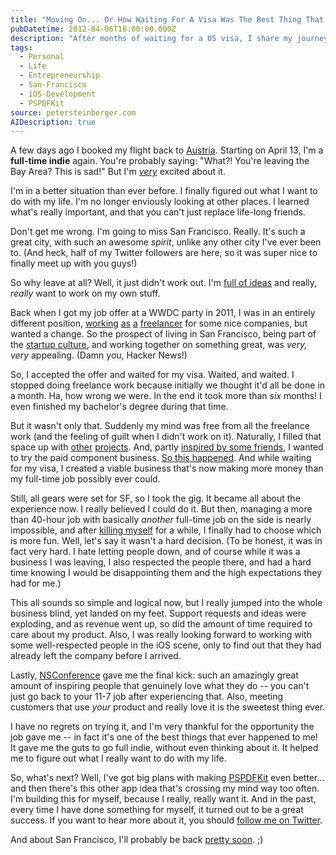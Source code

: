```yaml
---
title: "Moving On... Or How Waiting For A Visa Was The Best Thing That Ever Happened To Me."
pubDatetime: 2012-04-06T16:00:00.000Z
description: "After months of waiting for a US visa, I share my journey from freelance to full-time indie developer and the creation of PSPDFKit."
tags:
  - Personal
  - Life
  - Entrepreneurship
  - San-Francisco
  - iOS-Development
  - PSPDFKit
source: petersteinberger.com
AIDescription: true
---
```


A few days ago I booked my flight back to [Austria](https://p.twimg.com/Ak83Q74CEAAprvc.jpg). Starting on April 13, I'm a <strong>full-time indie</strong> again.
You're probably saying: "What?! You're leaving the Bay Area? This is sad!" But I'm [_very_](http://en.memgenerator.pl/mem-image/i-m-so-excited-en-ffffff) excited about it.

I'm in a better situation than ever before. I finally figured out what I want to do with my life. I'm no longer enviously looking at other places. I learned what's really important, and that you can't just replace life-long friends.

Don't get me wrong. I'm going to miss San Francisco. Really. It's such a great city, with such an awesome _spirit_, unlike any other city I've ever been to. (And heck, half of my Twitter followers are here, so it was super nice to finally meet up with you guys!)

So why leave at all? Well, it just didn't work out. I'm [full of ideas](http://www.visualrevolt.net/wp-content/uploads/2011/05/head-full-of-ideas.jpg) and really, <em>really</em> want to work on my own stuff.

Back when I got my job offer at a WWDC party in 2011, I was in an entirely different position, [working](http://itunes.apple.com/at/app/3mobiletv/id404154552?mt=8) [as](http://itunes.apple.com/at/app/inside3/id440477229?mt=8) [a](http://itunes.apple.com/app/amano-media/id403978602?mt=8) [freelancer](http://itunes.apple.com/us/app/planetromeo-date-chat-for/id404386888?mt=8) for some nice companies, but wanted a change. So the prospect of living in San Francisco, being part of the [startup culture](http://news.ycombinator.com/), and working together on something great, was _very, very_ appealing. (Damn you, Hacker News!)

So, I accepted the offer and waited for my visa. Waited, and waited. I stopped doing freelance work because initially we thought it'd all be done in a month. Ha, how wrong we were. In the end it took more than _six_ months! I even finished my bachelor's degree during that time.

But it wasn't only that. Suddenly my mind was free from all the freelance work (and the feeling of guilt when I didn't work on it). Naturally, I filled that space up with [other](https://github.com/steipete/PSPushPopPressView) [projects](https://github.com/steipete/PSStackedView). And, partly [inspired by some friends](http://getsuperpin.com/), I wanted to try the paid component business. [So this happened](http://pspdfkit.com). And while waiting for my visa, I created a viable business that's now making more money than my full-time job possibly ever could.

Still, all gears were set for SF, so I took the gig. It became all about the experience now. I really believed I could do it. But then, managing a more than 40-hour job with basically _another_ full-time job on the side is nearly impossible, and after [killing myself](http://i0.kym-cdn.com/photos/images/original/000/000/578/1234931504682.jpg) for a while, I finally had to choose which is more fun. Well, let's say it wasn't a hard decision. (To be honest, it was in fact very hard. I hate letting people down, and of course while it was a business I was leaving, I also respected the people there, and had a hard time knowing I would be disappointing them and the high expectations they had for me.)

This all sounds so simple and logical now, but I really jumped into the whole business blind, yet landed on my feet. Support requests and ideas were exploding, and as revenue went up, so did the amount of time required to care about my product. Also, I was really looking forward to working with some well-respected people in the iOS scene, only to find out that they had already left the company before I arrived.

Lastly, [NSConference](http://nsconference.com) gave me the final kick: such an amazingly great amount of inspiring people that genuinely love what they do -- you can't just go back to your 11-7 job after experiencing that. Also, meeting customers that use _your_ product and really love it is the sweetest thing ever.

I have no regrets on trying it, and I'm very thankful for the opportunity the job gave me -- in fact it's one of the best things that ever happened to me! It gave me the guts to go full indie, without even thinking about it. It helped me to figure out what I really want to do with my life.

So, what's next? Well, I've got big plans with making <a href="http://pspdfkit.com">PSPDFKit</a> even better... and then there's this other app idea that's crossing my mind way too often. I'm building this for myself, because I really, really want it. And in the past, every time I have done something for myself, it turned out to be a great success. If you want to hear more about it, you should [follow me on Twitter](http://twitter.com/steipete).

And about San Francisco, I'll probably be back [pretty soon](https://fbcdn-sphotos-a.akamaihd.net/hphotos-ak-ash4/392412_3632276169661_1356861561_4220899_1031066655_n.jpg). ;)
